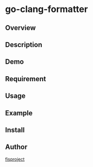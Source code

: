 go-clang-formatter
====

## Overview

## Description

## Demo

## Requirement

## Usage

## Example

## Install

## Author
[fisproject](https://github.com/fisproject)